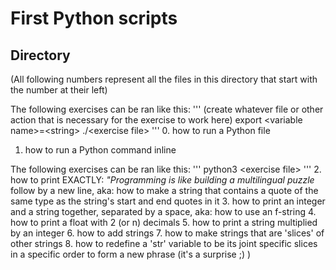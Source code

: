 # First Python scripts
## Directory
(All following numbers represent all the files in this directory that start with the number at their left)

The following exercises can be ran like this:
'''
(create whatever file or other action that is necessary for the exercise to work here)
export \<variable name\>=\<string\>
./\<exercise file\>
'''
0. how to run a Python file
1. how to run a Python command inline

The following exercises can be ran like this:
'''
python3 \<exercise file\>
'''
2. how to print EXACTLY: _"Programming is like building a multilingual puzzle_ follow by a new line, aka: how to make a string that contains a quote of the same type as the string's start and end quotes in it
3. how to print an integer and a string together, separated by a space, aka: how to use an f-string
4. how to print a float with 2 (or n) decimals
5. how to print a string multiplied by an integer
6. how to add strings
7. how to make strings that are 'slices' of other strings
8. how to redefine a 'str' variable to be its joint specific slices in a specific order to form a new phrase (it's a surprise ;) )

